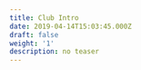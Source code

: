 ```yaml
---
title: Club Intro
date: 2019-04-14T15:03:45.000Z
draft: false
weight: '1'
description: no teaser
---
```


